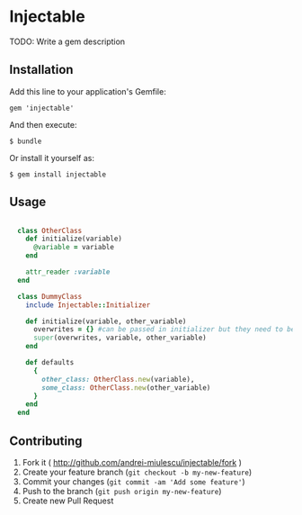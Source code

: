 # Injectable

TODO: Write a gem description

## Installation

Add this line to your application's Gemfile:

    gem 'injectable'

And then execute:

    $ bundle

Or install it yourself as:

    $ gem install injectable

## Usage

```ruby

  class OtherClass
    def initialize(variable)
      @variable = variable
    end

    attr_reader :variable
  end

  class DummyClass
    include Injectable::Initializer

    def initialize(variable, other_variable)
      overwrites = {} #can be passed in initializer but they need to be passed first to super or just pass an empty hash
      super(overwrites, variable, other_variable)
    end

    def defaults
      {
        other_class: OtherClass.new(variable),
        some_class: OtherClass.new(other_variable)
      }
    end
  end

```




## Contributing

1. Fork it ( http://github.com/andrei-miulescu/injectable/fork )
2. Create your feature branch (`git checkout -b my-new-feature`)
3. Commit your changes (`git commit -am 'Add some feature'`)
4. Push to the branch (`git push origin my-new-feature`)
5. Create new Pull Request
